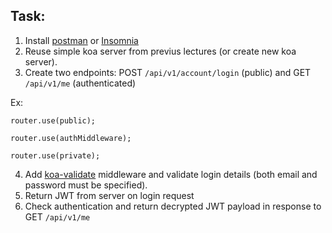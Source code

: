 ## Task:

1. Install [postman](https://www.getpostman.com) or [Insomnia](https://insomnia.rest/download/)
2. Reuse simple koa server from previus lectures (or create new koa server).
3. Create two endpoints: POST `/api/v1/account/login` (public) and GET `/api/v1/me` (authenticated)

Ex:
```
router.use(public);

router.use(authMiddleware);

router.use(private);

```

4. Add [koa-validate](https://www.npmjs.com/package/koa-validate) middleware and validate login details (both email and password must be specified).
5. Return JWT from server on login request
6. Check authentication and return decrypted JWT payload in response to GET `/api/v1/me`
